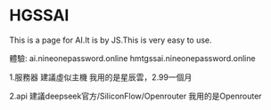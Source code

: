# HGSSAI
This is a page for AI.It is by JS.This is very easy to use.

體驗:
ai.nineonepassword.online
hmtgssai.nineonepassword.online

1.服務器
建議虛似主機
我用的是星辰雲，2.99一個月

2.api
建議deepseek官方/SiliconFlow/Openrouter
我用的是Openrouter
